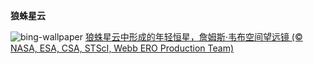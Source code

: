 
**狼蛛星云**

![bing-wallpaper](https://www.bing.com/th?id=OHR.TarantulaNebula_ZH-CN9340300473_1920x1080.jpg)
[狼蛛星云中形成的年轻恒星，詹姆斯·韦布空间望远镜 (© NASA, ESA, CSA, STScI, Webb ERO Production Team)](https://www.bing.com/search?q=%E7%8B%BC%E8%9B%9B%E6%98%9F%E4%BA%91&amp;form=hpcapt&amp;mkt=zh-cn)
  